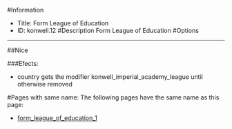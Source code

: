 #Information
 - Title: Form League of Education
 - ID: konwell.12
#Description
Form League of Education
#Options

___
##Nice

###Efects:<ul><li>country gets the modifier konwell_imperial_academy_league until otherwise removed</li></ul>


#Pages with same name:
The following pages have the same name as this page:
 - [form_league_of_education_1](form_league_of_education_1.md)
